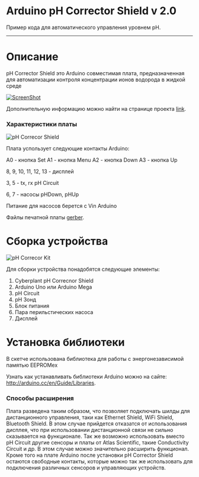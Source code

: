 # Arduino pH Corrector Shield v 2.0

Пример кода для автоматического управления уровнем pH.
__________

# Описание


pH Corrector Shield это Arduino совместимая плата,
предназначенная для автоматизации контроля концентрации ионов водорода в жидкой среде

[![ScreenShot](https://raw.github.com/GabLeRoux/WebMole/master/ressources/WebMole_Youtube_Video.png)](http://www.youtube.com/watch?v=vZGudOGjutk)

Дополнительную информацию можно найти на странице проекта [link](http://www.cyberplant.info).

### Характеристики платы

![pH Correcor Shield](http://cyberplant.ru/modules/blogwp/wordpress/wp-content/uploads/2014/01/pH_Corrector_Shield_400.jpg)

Плата успользует следующие контакты Arduino:

A0 - кнопка Set
A1 - кнопка Menu
A2 - кнопка Down
A3 - кнопка Up

8, 9, 10, 11, 12, 13 - дисплей

3, 5 - tx, rx pH Circuit

6, 7 - насосы pHDown, pHUp

Питание для насосов берется с Vin Arduino

Файлы печатной платы [gerber](http://cyberplant.ru/modules/blogwp/wordpress/wp-content/uploads/2014/01/pH_Shield_2.5.zip).

# Сборка устройства

![pH Correcor Kit](http://cyberplant.ru/modules/blogwp/wordpress/wp-content/uploads/2014/01/pH_kit_1_400.jpg)

Для сборки устройства понадобятся следующие элементы:
1. Cyberplant pH Correcnor Shield
2. Arduino Uno или Arduino Mega 
3. pH Circuit
4. pH Зонд
5. Блок питания 
6. Пара перильстических насоса
7. Дисплей



# Установка библиотеки

В скетче использована библиотека для работы
с энергонезависимой памятью EEPROMex

Узнать как устанавливать библиотеки Arduino можно на сайте: <http://arduino.cc/en/Guide/Libraries>.


### Способы расширения

Плата разведена таким образом, что позволяет подключать
шилды для дистанционного управления, таки как Ethernet Shield, 
WiFi Shield, Bluetooth Shield.
В этом случае прийдется отказатся от использования дисплея, что при использовании дистанционной связи не сильно сказывается на функционале.
Так же возможно использовать вместо pH Circuit другие сенсоры и платы от Atlas Scientific, такие Conductivity Circuit и др. 
В этом случае можно значительно расширить функционал.
Кроме того на плате Arduino после установки pH Corrector Shield остаются свободные контакты, которые можно так же использовать для подключения различных сенсоров и управляющих устройств.


